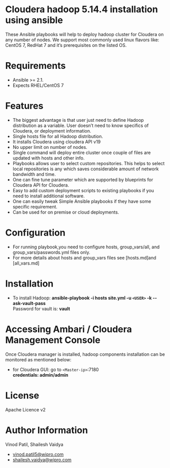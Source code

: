 # Cloudera hadoop 5.14.4 installation using ansible
These Ansible playbooks will help to deploy hadoop cluster for Cloudera on any number of nodes. 
We support most commonly used linux flavors like: CentOS 7, RedHat 7 and it’s prerequisites on the listed OS. 

# Requirements
* Ansible >= 2.1.
* Expects RHEL/CentOS 7

# Features
* The biggest advantage is that user just need to define Hadoop distribution as a variable. User doesn’t need to know specifics of Cloudera,  or  deployment information. 
* Single hosts file for all Hadoop distribution.
* It installs Cloudera using cloudera API v19
* No upper limit on number of nodes.
* Single command will deploy entire cluster once couple of files are updated with hosts and other info.
* Playbooks allows user to select custom repositories. This helps to select local repositories is any which saves considerable amount of network bandwidth and time.
* One can fine tune parameter which are supported by blueprints for Cloudera API for Cloudera.
* Easy to add custom deployment scripts to existing playbooks if you need to install additional software.
* One can easily tweak Simple Ansible playbooks if they have some specific requirement.
* Can be used for on premise or cloud deployments.

# Configuration
* For running playbook,you need to configure hosts, group_vars/all, and group_vars/passwords.yml files only.
* For more details about hosts and group_vars files see [hosts.md]and [all_vars.md]


# Installation
* To install Hadoop: **ansible-playbook -i hosts site.yml -u `<USER>` -k --ask-vault-pass**  
Password for vault is: **vault**

# Accessing Ambari / Cloudera Management Console  
Once Cloudera manager is installed, hadoop components installation can be monitored as mentioned below:
* for Cloudera GUI: go to `<Master-ip>`:7180  
**credentials: admin/admin**  

# License  
Apache Licence v2

# Author Information
Vinod Patil, Shailesh Vaidya
- vinod.patil5@wipro.com
- shailesh.vaidya@wipro.com
